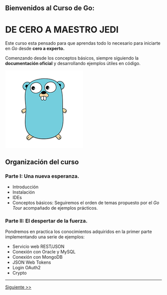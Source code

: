 ## Bienvenidos al Curso de Go:
# DE CERO A MAESTRO JEDI

Este curso esta pensado para que aprendas todo lo necesario para iniciarte en *Go* desde **cero a experto.**

Comenzando desde los conceptos básicos, siempre siguiendo la **documentación oficial** y desarrollando ejemplos útiles en código.

![alt text](../resources/imgs/the_gopher.png "The_Gopher")

## Organización del curso

### Parte I: Una nueva esperanza.
 * Introducción
 * Instalación
 * IDEs
 * Conceptos básicos: Seguiremos el orden de temas propuesto por el *Go Tour* acompañado de ejemplos prácticos.

### Parte II:  El despertar de la fuerza.
Pondremos en practica los conocimientos adquiridos en la primer parte implementando una serie de ejemplos:

- Servicio web REST/JSON
- Conexión con Oracle y MySQL
- Conexión con MongoDB
- JSON Web Tokens
- Login OAuth2
- Crypto

___

[Siguiente >>](./lectura-2.md)

